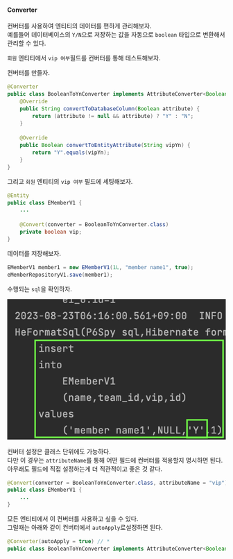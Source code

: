 #### Converter
컨버터를 사용하여 엔티티의 데이터를 편하게 관리해보자.  
예를들어 데이터베이스의 `Y/N`으로 저장하는 값을 자동으로 `boolean` 타입으로 변환해서 관리할 수 있다.  

`회원` 엔티티에서 `vip 여부`필드를 컨버터를 통해 테스트해보자.  

컨버터를 만들자.

~~~java
@Converter
public class BooleanToYnConverter implements AttributeConverter<Boolean, String> {
    @Override
    public String convertToDatabaseColumn(Boolean attribute) {
        return (attribute != null && attribute) ? "Y" : "N";
    }

    @Override
    public Boolean convertToEntityAttribute(String vipYn) {
        return "Y".equals(vipYn);
    }
}
~~~

그리고 `회원` 엔티티의 `vip 여부` 필드에 세팅해보자.

~~~java
@Entity
public class EMemberV1 {
    ...

    @Convert(converter = BooleanToYnConverter.class)
    private boolean vip;
}
~~~

데이터를 저장해보자.

~~~java
EMemberV1 member1 = new EMemberV1(1L, "member name1", true);
eMemberRepositoryV1.save(member1);
~~~

수행되는 `sql`을 확인하자.

![converter1](img/converter1.png)

컨버터 설정은 클래스 단위에도 가능하다.  
다만 이 경우는 `attributeName`를 통해 어떤 필드에 컨버터를 적용할지 명시하면 된다.  
아무래도 필드에 직접 설정하는게 더 직관적이고 좋은 것 같다.

~~~java
@Convert(converter = BooleanToYnConverter.class, attributeName = "vip")
public class EMemberV1 {
    ...
}
~~~

모든 엔티티에서 이 컨버터를 사용하고 싶을 수 있다.  
그럴때는 아래와 같이 컨버터에서 `autoApply`로설정하면 된다.

~~~java
@Converter(autoApply = true) // *
public class BooleanToYnConverter implements AttributeConverter<Boolean, String> {
~~~